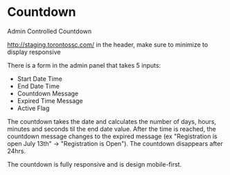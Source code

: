 # Countdown
Admin Controlled Countdown

http://staging.torontossc.com/ in the header, make sure to minimize to display responsive

There is a form in the admin panel that takes 5 inputs:
  - Start Date Time
  - End Date Time
  - Countdown Message
  - Expired Time Message
  - Active Flag
  
The countdown takes the date and calculates the number of days, hours, minutes and seconds til the end date value. After the time is reached, the countdown message changes to the expired message (ex "Registration is open July 13th" -> "Registration is Open"). The countdown disappears after 24hrs. 

The countdown is fully responsive and is design mobile-first. 

